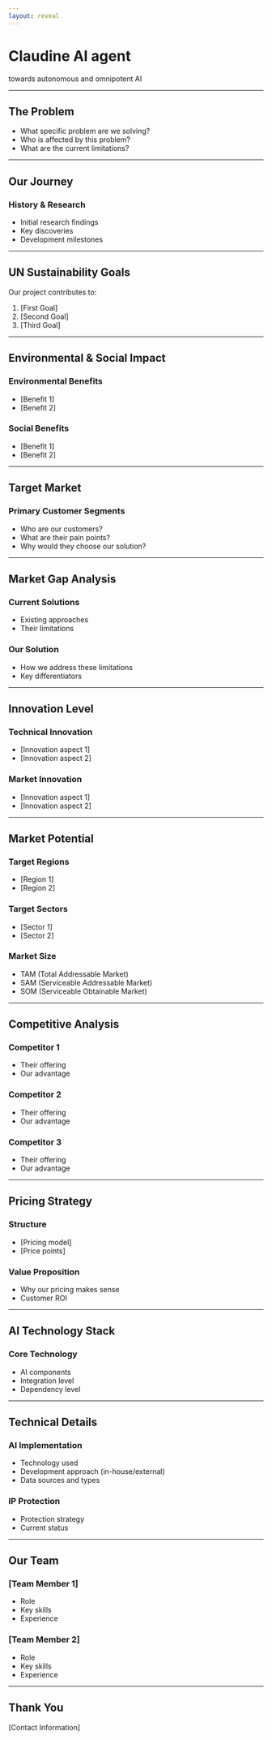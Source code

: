 ```yaml
---
layout: reveal
---
```

# Claudine AI agent
towards autonomous and omnipotent AI

---
## The Problem
* What specific problem are we solving?
* Who is affected by this problem?
* What are the current limitations?

---
## Our Journey
### History & Research
* Initial research findings
* Key discoveries
* Development milestones

---
## UN Sustainability Goals
Our project contributes to:
1. [First Goal]
2. [Second Goal]
3. [Third Goal]

---
## Environmental & Social Impact
### Environmental Benefits
* [Benefit 1]
* [Benefit 2]

### Social Benefits
* [Benefit 1]
* [Benefit 2]

---
## Target Market
### Primary Customer Segments
* Who are our customers?
* What are their pain points?
* Why would they choose our solution?

---
## Market Gap Analysis
### Current Solutions
* Existing approaches
* Their limitations

### Our Solution
* How we address these limitations
* Key differentiators

---
## Innovation Level
### Technical Innovation
* [Innovation aspect 1]
* [Innovation aspect 2]

### Market Innovation
* [Innovation aspect 1]
* [Innovation aspect 2]

---
## Market Potential
### Target Regions
* [Region 1]
* [Region 2]

### Target Sectors
* [Sector 1]
* [Sector 2]

### Market Size
* TAM (Total Addressable Market)
* SAM (Serviceable Addressable Market)
* SOM (Serviceable Obtainable Market)

---
## Competitive Analysis
### Competitor 1
* Their offering
* Our advantage

### Competitor 2
* Their offering
* Our advantage

### Competitor 3
* Their offering
* Our advantage

---
## Pricing Strategy
### Structure
* [Pricing model]
* [Price points]

### Value Proposition
* Why our pricing makes sense
* Customer ROI

---
## AI Technology Stack
### Core Technology
* AI components
* Integration level
* Dependency level

---
## Technical Details
### AI Implementation
* Technology used
* Development approach (in-house/external)
* Data sources and types

### IP Protection
* Protection strategy
* Current status

---
## Our Team
### [Team Member 1]
* Role
* Key skills
* Experience

### [Team Member 2]
* Role
* Key skills
* Experience

---
## Thank You
[Contact Information]
